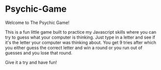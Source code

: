 # Psychic-Game

Welcome to The Psychic Game!

This is a fun little game built to practice my Javascript skills where you can try to guess what your computer is thinking. Just type in a letter and see if it's the letter your computer was thinking about. You get 9 tries after which you either guess the correct letter and win a round or you run out of guesses and you lose that round. 

Give it a try and have fun!